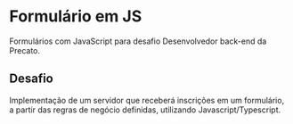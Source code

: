# Formulário em JS
Formulários com JavaScript para desafio Desenvolvedor back-end da Precato.

## Desafio
Implementação de um servidor que receberá inscrições em um formulário, a partir das regras de negócio definidas, utilizando Javascript/Typescript.
